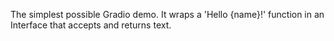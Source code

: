 The simplest possible Gradio demo. It wraps a 'Hello {name}!' function in an Interface that accepts and returns text.